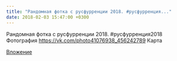 ```yaml
---
title: "Рандомная фотка с русфурренции 2018. #русфурренция..."
date: 2018-02-03 15:47:00 +0300
---
```


Рандомная фотка с русфурренции 2018. #русфурренция2018
Фотография
<a class="vk-attach" href="https://vk.com/photo41076938_456242789">https://vk.com/photo41076938_456242789</a>
Карта

<a class="vk-attach" href="https://vk.com/photo41076938_456242789">Вложение</a>
